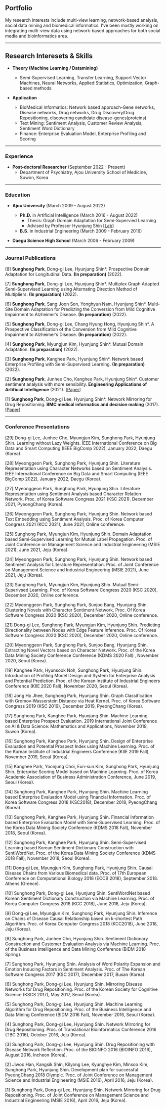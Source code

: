 ## Portfolio
My research interests include multi-view learning, network-based analysis, social data mining and biomedical informatics. 
I've been mostly working on integrating multi-view data using network-based approaches for both social media and bioinformatics area. 

---

## Research Interesets & Skills
- <b>Theory (Machine Learning / Datamining)</b>
  - Semi-Supervised Learning, Transfer Learning, Support Vector Machines, Neural Networks, Applied Statistics, Optimization, Graph-based methods

- <b>Application</b>
  - BioMedical Informatics: Network based approach-Gene networks, Disease networks, Drug networks, Drug Discovery/Drug Repositioning, discovering candidate disease-genes(proteins)
  - Text Mining: Sentiment Analysis, Customer Review Analysis, Sentiment Word Dictionary
  - Finance: Enterprise Evaluation Model, Enterprise Profiling and Scoring

---

### Experience
- <b>Post-doctoral Researcher</b> (September 2022 - Present)
  - Department of Psychiatry, Ajou University School of Medicine, Suwon, Korea

---

### Education

- <b>Ajou University</b> (March 2009 - August 2022)  
  - <b>Ph.D.</b> in Artificial Intelligence (March 2016 - August 2022)
    - Thesis: Graph Domain Adaptation for Semi-Supervied Learning
    - Advised by Professor Hyunjung Shin [[Lab](http://alphaminers.net/)]        
  - <b>B.S.</b> in Industrial Engineering (March 2009 - February 2016)

- <b>Daegu Science High School</b> (March 2006 - February 2009)

---

### Journal Publications

[8] <b>Sunghong Park</b>, Dong-gi Lee, Hyunjung Shin*. Prospective Domain Adaptation for Longitudinal Data. <b>(In preparation)</b> (2022).

[7] <b>Sunghong Park</b>, Dong-gi Lee, Hyunjung Shin*. Multiplex Graph Adapted Semi-Supervised Learning using Alternating Direction Method of Multipliers. <b>(In preparation)</b> (2022).

[6] <b>Sunghong Park</b>, Sang Joon Son, Yonghyun Nam, Hyunjung Shin*. Multi-Site Domain Adaptation for Predicting the Conversion from Mild Cognitive Impairment to Alzheimer’s Disease. <b>(In preparation)</b> (2022).

[5] <b>Sunghong Park</b>, Dong-gi Lee, Chang Hyung Hong, Hyunjung Shin*. A Prospective Classification of the Conversion from Mild Cognitive Impairment to Alzheimer’s Disease. <b>(In preparation)</b> (2022).

[4] <b>Sunghong Park</b>, Myungjun Kim, Hyunjung Shin*. Mutual Domain Adaptation. <b>(In preparation)</b> (2022).

[3] <b>Sunghong Park</b>, Kanghee Park, Hyunjung Shin*. Network based Enterprise Profiling with Semi-Supervised Learning. <b>(In preparation)</b> (2022).

[2] <b>Sunghong Park</b>, Junhee Cho, Kanghee Park, Hyunjung Shin*. Customer sentiment analysis with more sensibility. <b>Engineering Applications of Artificial Intelligence</b> (2021).  [[Paper](https://www.sciencedirect.com/science/article/pii/S0952197621002049)]

[1] <b>Sunghong Park</b>, Dong-gi Lee, Hyunjung Shin*. Network Mirroring for Drug Repositioning. <b>BMC medical informatics and decision making</b> (2017). [[Paper](https://bmcmedinformdecismak.biomedcentral.com/articles/10.1186/s12911-017-0449-x)]

---

### Conference Presentations

[29] Dong-gi Lee, Junhee Cho, Myungjun Kim, Sunghong Park, Hyunjung Shin. Learning without Lazy Weights. IEEE International Conference on Big Data and Smart Computing (IEEE BigComp 2022), January 2022, Daegu (Korea).

[28] Myeonggeon Park, Sunghong Park, Hyunjung Shin. Literature Representation using Character Networks based on Sentiment Analysis. IEEE International Conference on Big Data and Smart Computing (IEEE BigComp 2022), January 2022, Daegu (Korea).

[27] Myeonggeon Park, Sunghong Park, Hyunjung Shin. Literature Representation using Sentiment Analysis based Character Relation Network. Proc. of Korea Software Congress 2021 (KSC 2021), December 2021, PyeongChang (Korea).

[26] Myeonggeon Park, Sunghong Park, Hyunjung Shin. Network based Text Embedding using Sentiment Analysis. Proc. of Korea Computer Congress 2021 (KCC 2021), June 2021, Online conference.

[25] Sunghong Park, Myungjun Kim, Hyunjung Shin. Domain Adaptation based Semi-Supervised Learning for Mutual Label Propagation. Proc. of Joint Conference on Management Science and Industrial Engineering (MSIE 2021), June 2021, Jeju (Korea).

[24] Myeonggeon Park, Sunghong Park, Hyunjung Shin. Network based Sentiment Analysis for Literature Representation. Proc. of Joint Conference on Management Science and Industrial Engineering (MSIE 2021), June 2021, Jeju (Korea).

[23] Sunghong Park, Myungjun Kim, Hyunjung Shin. Mutual Semi-Superivsed Learning. Proc. of Korea Software Congress 2020 (KSC 2020), December 2020, Online conference.

[22] Myeonggeon Park, Sunghong Park, Sunjoo Bang, Hyunjung Shin. Clustering Novels with Character Sentiment Network. Proc. Of Korea Software Congress 2020 (KSC 2020), December 2020, Online conference.

[21] Dong-gi Lee, Sunghong Park, Myungjun Kim, Hyunjung Shin. Predicting Directionality between Nodes with Edge Feature Inference. Proc. Of Korea Software Congress 2020 (KSC 2020), December 2020, Online conference.

[20] Myeonggeon Park, Sunghong Park, Sunjoo Bang, Hyunjung Shin. Extracting Novel Vectors based on Character Network. Proc. of the Korea Data Mining Society Conference Conference (KDMS 2020 Fall)	, November 2020, Seoul (Korea).

[19] Kanghee Park, Hyunsook Noh, Sunghong Park, Hyunjung Shin. Introduction of Profiling Model Design and System for Enterprise Analysis and Potential Prediction. Proc. of the Korean Institute of Industrial Engineers Conference (KIIE 2020 Fall), November 2020, Seoul (Korea).

[18] Jong Ho Jhee, Sunghong Park, Hyunjung Shin. Graph Classification with Gromov-Wasserstein Distance via Heat Kernel. Proc. of Korea Software Congress 2019 (KSC 2019), December 2019, PyeongChang (Korea).

[17] Sunghong Park, Kanghee Park, Hyunjung Shin. Machine Learning based Enterprise Prospect Evaluation. 2019 International Joint Conference on AI & Data Science: Mathematics and Applications, November 2019, Suwon (Korea).

[16] Sunghong Park, Kanghee Park, Hyunjung Shin. Design of Enterprise Evaluation and Potential Prospect Index using Machine Learning. Proc. of the Korean Institute of Industrial Engineers Conference (KIIE 2019 Fall), November 2019, Seoul (Korea).

[15] Kanghee Park, Yoonjung Choi, Eun-sun Kim, Sunghong Park, Hyunjung Shin. Enterprise Scoring Model based on Machine Learning. Proc. of Korea Academic Association of Business Administration Conference, June 2019, Seoul (Korea).

[14] Sunghong Park, Kanghee Park, Hyunjung Shin. Machine Learning based Enterprise Evaluation Model using Financial Information. Proc. of Korea Software Congress 2018 (KSC2018), December 2018, PyeongChang (Korea).

[13]	Sunghong Park, Kanghee Park, Hyunjung Shin. Financial Information based Enterprise Evaluation Model with Semi-Supervised Learning. Proc. of the Korea Data Mining Society Conference (KDMS 2018 Fall), November 2018, Seoul (Korea).

[12]	Sunghong Park, Kanghee Park, Hyunjung Shin. Semi-Supervised Learning based Korean Sentiment Dictionary Construction with SentiWordNet. Proc. of the Korea Data Mining Society Conference (KDMS 2018 Fall), November 2018, Seoul (Korea).

[11] Dong-gi Lee, Myungjun Kim, Sunghong Park, Hyunjung Shin. Causal Disease Chains from Various Biomedical data. Proc. of 17th European Conference on Computational Biology 2018 (ECCB 2018), September 2018. Athens (Greece).

[10] Sunghong Park, Dong-gi Lee, Hyunjung Shin. SentiWordNet based Korean Sentiment Dictionary Construction via Machine Learning. Proc. of Korea Computer Congress 2018 (KCC 2018), June 2018, Jeju (Korea).

[9]	Dong-gi Lee, Myungjun Kim, Sunghong Park, Hyunjung Shin. Inference on Chains of Disease Causal Relationship based on k-shortest Path Algorithm. Proc. of Korea Computer Congress 2018 (KCC2018), June 2018, Jeju (Korea).

[8]	Sunghong Park, Junhee Cho, Hyunjung Shin. Sentiment Dictionary Construction and Customer Evaluation Analysis via Machine Learning. Proc. of the Business Intelligence and Data Mining Conference (BIDM 2018 Spring).

[7]	Sunghong Park, Hyunjung Shin. Analysis of Word Polarity Expansion and Emotion Inducing Factors in Sentiment Analysis. Proc. of The Korean Software Congress 2017 (KSC 2017), December 2017, Busan (Korea).

[6]	Sunghong Park, Dong-gi Lee, Hyunjung Shin. Mirroring Disease Networks for Drug Repositioning. Proc. of the Korean Society for Cognitive Science (KSCS 2017), May 2017, Seoul (Korea).

[5] Sunghong Park, Dong-gi Lee, Hyunjung Shin. Machine Learning Algorithm for Drug Repositioning. Proc. of the Business Intelligence and Data Mining Conference (BIDM 2016 Fall), November 2016, Seoul (Korea).

[4]	Sunghong Park, Dong-gi Lee, Hyunjung Shin. Network Mirroring for Drug Repositioning. Proc. of Translational Bioinformatics Conference 2016 (TBC 2016), October 2016, Jeju (Korea).

[3] Sunghong Park, Dong-gi Lee, Hyunjung Shin. Drug Repositioning with Disease Network Reflection. Proc. of the BIOINFO 2016 (BIOINFO 2016), August 2016, Incheon (Korea).

[2] Jiwoo Han, Kangsik Shin, Kilyong Lee, Kyunghye Kim, Minsoo Kim, Sunghong Park, Hyunjung Shin. Development plan for successful PyeongChang 2018 Olympic. Proc. of Joint Conference on Management Science and Industrial Engineering (MSIE 2016), April 2016, Jeju (Korea).

[1] Sunghong Park, Dong-gi Lee, Hyunjung Shin. Network Mirroring for Drug Repositioning. Proc. of Joint Conference on Management Science and Industrial Engineering (MSIE 2016), April 2016, Jeju (Korea).
